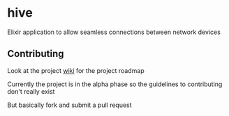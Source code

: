 # hive
Elixir application to allow seamless connections between network devices

## Contributing
Look at the project [wiki](https://github.com/taran96/hive/wiki) for the project roadmap

Currently the project is in the alpha phase so the guidelines to contributing don't really exist

But basically fork and submit a pull request
